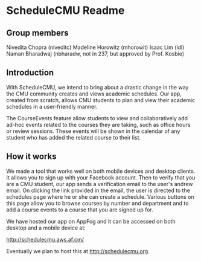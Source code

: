 ScheduleCMU Readme
=============

Group members
--------------
Nivedita Chopra (niveditc)
Madeline Horowitz (mhorowit)
Isaac Lim (idl)
Naman Bharadwaj (nbharadw, not in 237, but approved by Prof. Kosbie)


Introduction
--------------
With ScheduleCMU, we intend to bring about a drastic change in the way the
CMU community creates and views academic schedules. Our app, created from
scratch, allows CMU students to plan and view their academic schedules in a
user-friendly manner.

The CourseEvents feature allow students to view and collaboratively add ad-hoc
events related to the courses they are taking, such as office hours or review
sessions. These events will be shown in the calendar of any student who has
added the related course to their list.


How it works
--------------
We made a tool that works well on both mobile devices and desktop clients.
It allows you to sign up with your Facebook account. Then to verify that you
are a CMU student, our app sends a verification email to the user's andrew
email. On clicking the link provided in the email, the user is directed to the
schedules page where he or she can create a schedule. Various buttons on this
page allow you to browse courses by number and department and to add a course
events to a course that you are signed up for.

We have hosted our app on AppFog and it can be accessed on both desktop and
a mobile device at:

http://schedulecmu.aws.af.cm/

Eventually we plan to host this at http://schedulecmu.org.